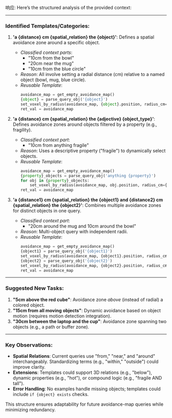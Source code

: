 响应: Here’s the structured analysis of the provided context:

---

### Identified Templates/Categories:

1. **'a {distance} cm {spatial_relation} the {object}'**:
   Defines a spatial avoidance zone around a specific object.

   - _Classified context parts_:
     - "10cm from the bowl"
     - "20cm near the mug"
     - "10cm from the blue circle"
   - _Reason_: All involve setting a radial distance (cm) relative to a named object (bowl, mug, blue circle).
   - _Reusable Template_:
     ```python
     avoidance_map = get_empty_avoidance_map()
     {object} = parse_query_obj('{object}')
     set_voxel_by_radius(avoidance_map, {object}.position, radius_cm={distance}, value=1)
     ret_val = avoidance_map
     ```

2. **'a {distance} cm {spatial_relation} the {adjective} {object_type}'**:
   Defines avoidance zones around objects filtered by a property (e.g., fragility).

   - _Classified context part_:
     - "10cm from anything fragile"
   - _Reason_: Uses a descriptive property ("fragile") to dynamically select objects.
   - _Reusable Template_:
     ```python
     avoidance_map = get_empty_avoidance_map()
     {property}_objects = parse_query_obj('anything {property}')
     for obj in {property}_objects:
         set_voxel_by_radius(avoidance_map, obj.position, radius_cm={distance}, value=1)
     ret_val = avoidance_map
     ```

3. **'a {distance1} cm {spatial_relation} the {object1} and {distance2} cm {spatial_relation} the {object2}'**:
   Combines multiple avoidance zones for distinct objects in one query.
   - _Classified context part_:
     - "20cm around the mug and 10cm around the bowl"
   - _Reason_: Multi-object query with independent radii.
   - _Reusable Template_:
     ```python
     avoidance_map = get_empty_avoidance_map()
     {object1} = parse_query_obj('{object1}')
     set_voxel_by_radius(avoidance_map, {object1}.position, radius_cm={distance1}, value=1)
     {object2} = parse_query_obj('{object2}')
     set_voxel_by_radius(avoidance_map, {object2}.position, radius_cm={distance2}, value=1)
     ret_val = avoidance_map
     ```

---

### Suggested New Tasks:

1. **"5cm above the red cube"**:
   Avoidance zone _above_ (instead of radial) a colored object.
2. **"15cm from all moving objects"**:
   Dynamic avoidance based on object motion (requires motion detection integration).
3. **"30cm between the laptop and the cup"**:
   Avoidance zone spanning two objects (e.g., a path or buffer zone).

---

### Key Observations:

- **Spatial Relations**: Current queries use "from," "near," and "around" interchangeably. Standardizing terms (e.g., "within," "outside") could improve clarity.
- **Extensions**: Templates could support 3D relations (e.g., "below"), dynamic properties (e.g., "hot"), or compound logic (e.g., "fragile AND tall").
- **Error Handling**: No examples handle missing objects; templates could include `if {object} exists` checks.

This structure ensures adaptability for future avoidance-map queries while minimizing redundancy.
